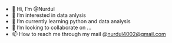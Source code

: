 - 👋 Hi, I’m @Nurdul
- 👀 I’m interested in data anlysis
- 🌱 I’m currently learning python and data analysis
- 💞️ I’m looking to collaborate on ...
- 📫 How to reach me  through my mail @nurdul4002@gmail.com

<!---
Nurdul/Nurdul is a ✨ special ✨ repository because its `README.md` (this file) appears on your GitHub profile.
You can click the Preview link to take a look at your changes.
--->
